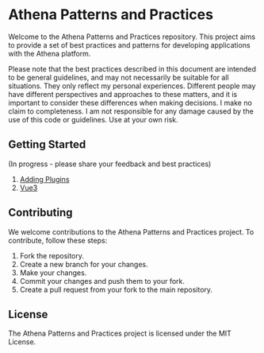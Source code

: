 # Athena Patterns and Practices

Welcome to the Athena Patterns and Practices repository. This project aims to provide a set of best practices and patterns for developing applications with the Athena platform.

Please note that the best practices described in this document are intended to be general guidelines, and may not necessarily be suitable for all situations. They only reflect my personal experiences. Different people may have different perspectives and approaches to these matters, and it is important to consider these differences when making decisions. I make no claim to completeness. I am not responsible for any damage caused by the use of this code or guidelines. Use at your own risk. 

## Getting Started

(In progress - please share your feedback and best practices)

1. [Adding Plugins](./docs/plugins.md)
2. [Vue3](./docs/vue3.md)

## Contributing
We welcome contributions to the Athena Patterns and Practices project. To contribute, follow these steps:

1. Fork the repository.
2. Create a new branch for your changes.
3. Make your changes.
4. Commit your changes and push them to your fork.
5. Create a pull request from your fork to the main repository.

## License
The Athena Patterns and Practices project is licensed under the MIT License.